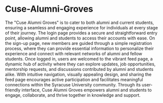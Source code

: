 # Cuse-Alumni-Groves
The "Cuse Alumni Groves" is to cater to both alumni and current students, ensuring a seamless and engaging experience for individuals at every stage of their journey. The login page provides a secure and straightforward entry point, allowing alumni and students to access their accounts with ease. On the sign-up page, new members are guided through a simple registration process, where they can provide essential information to personalize their experience and connect with relevant networks of alumni and fellow students. Once logged in, users are welcomed to the vibrant feed page, a dynamic hub of activity where they can explore updates, job opportunities, mentorship requests, and discussions contributed by alumni and students alike. With intuitive navigation, visually appealing design, and sharing the feed page encourages active participation and facilitates meaningful connections within the Syracuse University community. Through its user-friendly interface, Cuse Alumni Groves empowers alumni and students to engage, collaborate, and thrive together in knowledge and support.
